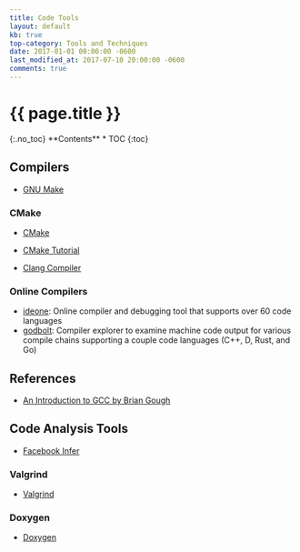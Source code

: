 ```yaml
---
title: Code Tools
layout: default
kb: true
top-category: Tools and Techniques
date: 2017-01-01 00:00:00 -0600
last_modified_at: 2017-07-10 20:00:00 -0600
comments: true
---
```


<h1>{{ page.title }}</h1>
{:.no_toc}
**Contents**
* TOC
{:toc}

## Compilers

* [GNU Make](https://www.gnu.org/software/make/)

### CMake

* [CMake](https://cmake.org/)
* [CMake Tutorial](https://cmake.org/cmake-tutorial/)

* [Clang Compiler](http://clang.llvm.org/docs/UsersManual.html)

### Online Compilers

* [ideone](https://ideone.com/): Online compiler and debugging tool that supports over 60 code languages
* [godbolt](https://godbolt.org/): Compiler explorer to examine machine code output for various compile chains supporting a couple code languages (C++, D, Rust, and Go)

## References

* [An Introduction to GCC by Brian Gough](http://www.network-theory.co.uk/docs/gccintro/)

## Code Analysis Tools

* [Facebook Infer](http://fbinfer.com/)

### Valgrind

* [Valgrind](http://valgrind.org/)

### Doxygen

* [Doxygen](http://www.stack.nl/~dimitri/doxygen/index.html)
